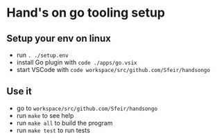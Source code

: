 # Hand's on go tooling setup

## Setup your env on linux

* run `. ./setup.env`
* install Go plugin with `code ./apps/go.vsix`
* start VSCode with `code workspace/src/github.com/Sfeir/handsongo`

## Use it
* go to `workspace/src/github.com/Sfeir/handsongo`
* run `make` to see help
* run `make all` to build the program
* run `make test` to run tests
